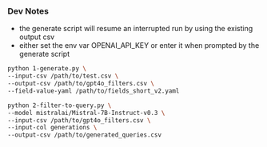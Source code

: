 ### Dev Notes

* the generate script will resume an interrupted run by using the existing output csv
* either set the env var OPENAI_API_KEY or enter it when prompted by the generate script

```bash
python 1-generate.py \
--input-csv /path/to/test.csv \
--output-csv /path/to/gpt4o_filters.csv \
--field-value-yaml /path/to/fields_short_v2.yaml

python 2-filter-to-query.py \
--model mistralai/Mistral-7B-Instruct-v0.3 \
--input-csv /path/to/gpt4o_filters.csv \
--input-col generations \
--output-csv /path/to/generated_queries.csv
```
